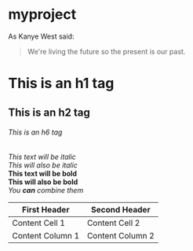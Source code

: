 # myproject
As Kanye West said:

> We're living the future so
> the present is our past.

# This is an h1 tag
## This is an h2 tag
###### This is an h6 tag

*This text will be italic*<br>
_This will also be italic_<br>
**This text will be bold**<br>
__This will also be bold__<br>
*You **can** combine them*<br>

First Header | Second Header
------------ | -------------
Content Cell 1 | Content Cell 2
Content Column 1 | Content Column 2